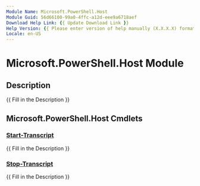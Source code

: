 ```yaml
---
Module Name: Microsoft.PowerShell.Host
Module Guid: 56d66100-99a0-4ffc-a12d-eee9a6718aef
Download Help Link: {{ Update Download Link }}
Help Version: {{ Please enter version of help manually (X.X.X.X) format }}
Locale: en-US
---
```


# Microsoft.PowerShell.Host Module
## Description
{{ Fill in the Description }}

## Microsoft.PowerShell.Host Cmdlets
### [Start-Transcript](Start-Transcript.md)
{{ Fill in the Description }}

### [Stop-Transcript](Stop-Transcript.md)
{{ Fill in the Description }}

